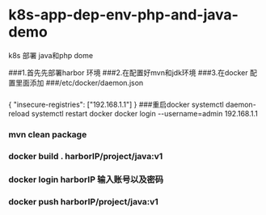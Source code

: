# k8s-app-dep-env-php-and-java-demo

k8s 部署 java和php dome

###1.首先先部署harbor 环境
###2.在配置好mvn和jdk环境
###3.在docker 配置里面添加
###/etc/docker/daemon.json
###
{
"insecure-registries": ["192.168.1.1"]
}
###重启docker
  systemctl daemon-reload
  systemctl restart docker
  docker login --username=admin 192.168.1.1
###
### mvn clean package
### docker build .  harborIP/project/java:v1
### docker login  harborIP 输入账号以及密码
### docker push harborIP/project/java:v1
